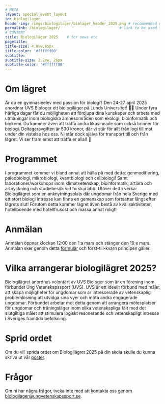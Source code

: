 ```yaml
---
# META
layout: special_event_layout
id: biologilager
header-img: /imgs/biologilager/biolager_header_2025.png # recommended dimensions: 2732x668px but other aspect ratios should also be fine.
permalink: /biologilager/                           # link to be used to access page
# CONTENT
title: Biologiläger 2025    # for news etc
pagetitle: 
title-size: 4.8vw,65px
title-color: '#ffffff00'
subtitle: 
subtitle-size: 2.2vw, 26px
subtitle-color: '#ffffff00'
---
```

# Om lägret
Är du en gymnasieelev med passion för biologi? Den 24-27 april 2025 anordnar UVS Biologer ett biologiläger på Lunds Universitet! 🔬✨ Under fyra härliga dagar får du möjligheten att fördjupa dina kunskaper och arbeta med utmaningar inom biologiska ämnesområden som ekologi, bioinformatik och biokemi. Du kommer även att träffa andra likasinnade som också brinner för biologi. Deltagaravgiften är 500 kronor, där vi står för allt från logi till mat under din vistelse hos oss. Ni står dock själva för transport till och från lägret. Vi ser fram emot att träffa er alla!! 🤗

# Programmet
I programmet kommer vi bland annat att hålla på med detta: genmodifiering, paleobiologi, mikrobiologi, kvantbiologi och cellbiologi! Samt laborationer/workshops inom klimatvetenskap,  bioinformatik, artlära och artnyckning och studiebesök vid forskarlabb. Utöver detta verkar Biologilägret som en anknytningsplats där ungdomar från hela Sverige med ett stort biologi intresse kan finna en gemenskap som fortsätter långt efter lägrets slut! Förutom detta kommer lägret även bestå av kvällsaktiviteter, hotellboende med hotellfrukost och massa annat roligt!

# Anmälan
Anmälan öppnar klockan 12:00 den 1:a mars och stänger den 19:e mars. Anmälan sker genom detta [formulär](https://docs.google.com/forms/d/e/1FAIpQLSfFwopO-cZuRxcedbV65SjV2QPVJaw07XlGS6O8ANu4TGPVTw/viewform?usp=sf_link) och först-till-kvarn principen gäller. 

# Vilka arrangerar biologilägret 2025?
Biologilägret anordnas volontärt av UVS Biologer som är en förening inom förbundet Ung Vetenskapssport (UVS). UVS är ett ideellt förbund med målet att skapa möjligheter för ungdomar som är intresserade av vetenskaplig problemlösning att utvidga sina vyer och möta andra engagerade ungdomar. Förbundet arbetar mot detta genom att arrangera mötesplatser för ungdomar och träningsläger inom olika vetenskapliga fält med det slutgiltiga målet att stimulera logiskt resonerande och vetenskapligt intresse i Sveriges framtida befolkning.

# Sprid ordet
Om du vill sprida ordet om Biologilägret 2025 på din skola skulle du kunna skriva ut vår [poster](/imgs/biologilager/biolager_poster_2025.png). 

# Frågor
Om ni har några frågor, tveka inte med att kontakta oss genom [biologilager@ungvetenskapssport.se](mailto:biologilager@ungvetenskapssport.se). 